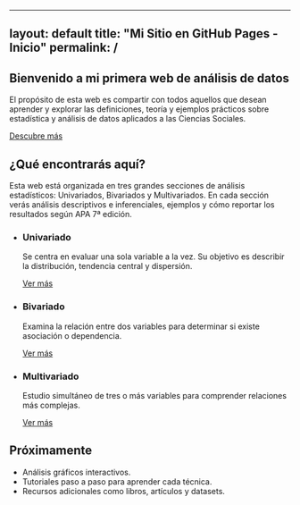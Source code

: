 <!-- index.md en la raíz -->
---
layout: default
title: "Mi Sitio en GitHub Pages - Inicio"
permalink: /
--

<!-- Sección Hero -->
<section class="hero">
  <h2>Bienvenido a mi primera web de análisis de datos</h2>
  <p>
    El propósito de esta web es compartir con todos aquellos que desean aprender y explorar 
    las definiciones, teoría y ejemplos prácticos sobre estadística y análisis de datos 
    aplicados a las Ciencias Sociales.
  </p>
  <a href="#secciones" class="btn-primario">Descubre más</a>
</section>

<!-- Contenido principal -->
<section class="contenido" id="secciones">
  <h2>¿Qué encontrarás aquí?</h2>
  <p>
    Esta web está organizada en tres grandes secciones de análisis estadísticos: 
    Univariados, Bivariados y Multivariados. En cada sección verás análisis descriptivos 
    e inferenciales, ejemplos y cómo reportar los resultados según APA 7ª edición.
  </p>

  <ul class="cards">
    <li class="card">
      <h3>Univariado</h3>
      <p>
        Se centra en evaluar una sola variable a la vez. Su objetivo es describir la 
        distribución, tendencia central y dispersión.
      </p>
      <a href="{{ '/univariado/' | relative_url }}" class="btn-secundario">Ver más</a>
    </li>
    <li class="card">
      <h3>Bivariado</h3>
      <p>
        Examina la relación entre dos variables para determinar si existe asociación 
        o dependencia.
      </p>
      <a href="{{ '/bivariado/' | relative_url }}" class="btn-secundario">Ver más</a>
    </li>
    <li class="card">
      <h3>Multivariado</h3>
      <p>
        Estudio simultáneo de tres o más variables para comprender relaciones más complejas.
      </p>
      <a href="{{ '/multivariado/' | relative_url }}" class="btn-secundario">Ver más</a>
    </li>
  </ul>
</section>

<section class="contenido">
  <h2>Próximamente</h2>
  <ul>
    <li>Análisis gráficos interactivos.</li>
    <li>Tutoriales paso a paso para aprender cada técnica.</li>
    <li>Recursos adicionales como libros, artículos y datasets.</li>
  </ul>
</section>
